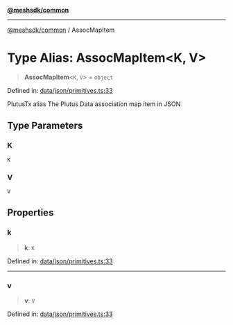 [**@meshsdk/common**](../README.md)

***

[@meshsdk/common](../globals.md) / AssocMapItem

# Type Alias: AssocMapItem\<K, V\>

> **AssocMapItem**\<`K`, `V`\> = `object`

Defined in: [data/json/primitives.ts:33](https://github.com/MeshJS/mesh/blob/1abde1553cbd7cf2cf4e40197fc0de9e4a7d0f49/packages/mesh-common/src/data/json/primitives.ts#L33)

PlutusTx alias
The Plutus Data association map item in JSON

## Type Parameters

### K

`K`

### V

`V`

## Properties

### k

> **k**: `K`

Defined in: [data/json/primitives.ts:33](https://github.com/MeshJS/mesh/blob/1abde1553cbd7cf2cf4e40197fc0de9e4a7d0f49/packages/mesh-common/src/data/json/primitives.ts#L33)

***

### v

> **v**: `V`

Defined in: [data/json/primitives.ts:33](https://github.com/MeshJS/mesh/blob/1abde1553cbd7cf2cf4e40197fc0de9e4a7d0f49/packages/mesh-common/src/data/json/primitives.ts#L33)
